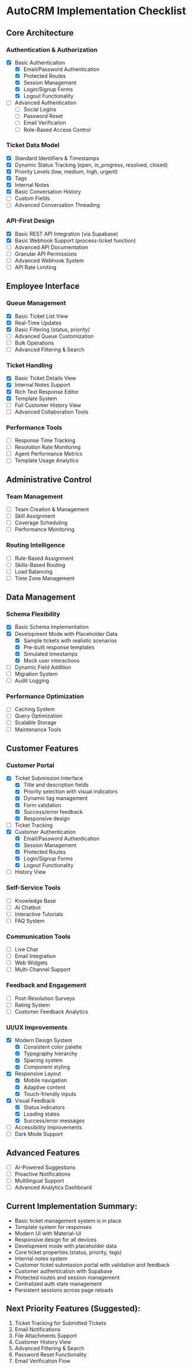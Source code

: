 # AutoCRM Implementation Checklist

## Core Architecture

### Authentication & Authorization
- [x] Basic Authentication
  - [x] Email/Password Authentication
  - [x] Protected Routes
  - [x] Session Management
  - [x] Login/Signup Forms
  - [x] Logout Functionality
- [ ] Advanced Authentication
  - [ ] Social Logins
  - [ ] Password Reset
  - [ ] Email Verification
  - [ ] Role-Based Access Control

### Ticket Data Model
- [x] Standard Identifiers & Timestamps
- [x] Dynamic Status Tracking (open, in_progress, resolved, closed)
- [x] Priority Levels (low, medium, high, urgent)
- [x] Tags
- [x] Internal Notes
- [x] Basic Conversation History
- [ ] Custom Fields
- [ ] Advanced Conversation Threading

### API-First Design
- [x] Basic REST API Integration (via Supabase)
- [x] Basic Webhook Support (process-ticket function)
- [ ] Advanced API Documentation
- [ ] Granular API Permissions
- [ ] Advanced Webhook System
- [ ] API Rate Limiting

## Employee Interface

### Queue Management
- [x] Basic Ticket List View
- [x] Real-Time Updates
- [x] Basic Filtering (status, priority)
- [ ] Advanced Queue Customization
- [ ] Bulk Operations
- [ ] Advanced Filtering & Search

### Ticket Handling
- [x] Basic Ticket Details View
- [x] Internal Notes Support
- [x] Rich Text Response Editor
- [x] Template System
- [ ] Full Customer History View
- [ ] Advanced Collaboration Tools

### Performance Tools
- [ ] Response Time Tracking
- [ ] Resolution Rate Monitoring
- [ ] Agent Performance Metrics
- [ ] Template Usage Analytics

## Administrative Control

### Team Management
- [ ] Team Creation & Management
- [ ] Skill Assignment
- [ ] Coverage Scheduling
- [ ] Performance Monitoring

### Routing Intelligence
- [ ] Rule-Based Assignment
- [ ] Skills-Based Routing
- [ ] Load Balancing
- [ ] Time Zone Management

## Data Management

### Schema Flexibility
- [x] Basic Schema Implementation
- [x] Development Mode with Placeholder Data
  - [x] Sample tickets with realistic scenarios
  - [x] Pre-built response templates
  - [x] Simulated timestamps
  - [x] Mock user interactions
- [ ] Dynamic Field Addition
- [ ] Migration System
- [ ] Audit Logging

### Performance Optimization
- [ ] Caching System
- [ ] Query Optimization
- [ ] Scalable Storage
- [ ] Maintenance Tools

## Customer Features

### Customer Portal
- [x] Ticket Submission Interface
  - [x] Title and description fields
  - [x] Priority selection with visual indicators
  - [x] Dynamic tag management
  - [x] Form validation
  - [x] Success/error feedback
  - [x] Responsive design
- [ ] Ticket Tracking
- [x] Customer Authentication
  - [x] Email/Password Authentication
  - [x] Session Management
  - [x] Protected Routes
  - [x] Login/Signup Forms
  - [x] Logout Functionality
- [ ] History View

### Self-Service Tools
- [ ] Knowledge Base
- [ ] AI Chatbot
- [ ] Interactive Tutorials
- [ ] FAQ System

### Communication Tools
- [ ] Live Chat
- [ ] Email Integration
- [ ] Web Widgets
- [ ] Multi-Channel Support

### Feedback and Engagement
- [ ] Post-Resolution Surveys
- [ ] Rating System
- [ ] Customer Feedback Analytics

### UI/UX Improvements
- [x] Modern Design System
  - [x] Consistent color palette
  - [x] Typography hierarchy
  - [x] Spacing system
  - [x] Component styling
- [x] Responsive Layout
  - [x] Mobile navigation
  - [x] Adaptive content
  - [x] Touch-friendly inputs
- [x] Visual Feedback
  - [x] Status indicators
  - [x] Loading states
  - [x] Success/error messages
- [ ] Accessibility Improvements
- [ ] Dark Mode Support

## Advanced Features
- [ ] AI-Powered Suggestions
- [ ] Proactive Notifications
- [ ] Multilingual Support
- [ ] Advanced Analytics Dashboard

## Current Implementation Summary:
- Basic ticket management system is in place
- Template system for responses
- Modern UI with Material-UI
- Responsive design for all devices
- Development mode with placeholder data
- Core ticket properties (status, priority, tags)
- Internal notes system
- Customer ticket submission portal with validation and feedback
- Customer authentication with Supabase
- Protected routes and session management
- Centralized auth state management
- Persistent sessions across page reloads

## Next Priority Features (Suggested):
1. Ticket Tracking for Submitted Tickets
2. Email Notifications
3. File Attachments Support
4. Customer History View
5. Advanced Filtering & Search
6. Password Reset Functionality
7. Email Verification Flow 